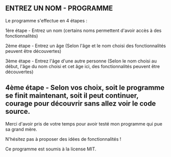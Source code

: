 ENTREZ UN NOM - PROGRAMME
---------------------------------------------------------------------------------------------------------------------------------------------------------------------------------------------------------------------------------------------------------------------------
Le programme s'effectue en 4 étapes :

1ère étape - Entrez un nom (certains noms permettent d'avoir accès à des fonctionnalités)

2ème étape - Entrez un âge (Selon l'âge et le nom choisi des fonctionnalités peuvent être découvertes)

3ème étape - Entrez l'âge d'une autre personne (Selon le nom choisi au début, l'âge du nom choisi et cet âge ici, des fonctionnalités peuvent être découvertes)

4ème étape - Selon vos choix, soit le programme se finit maintenant, soit il peut continuer, courage pour découvrir sans allez voir le code source.
---------------------------------------------------------------------------------------------------------------------------------------------------------------------------------------------------------------------------------------------------------------------------
Merci d'avoir pris de votre temps pour avoir testé mon programme qui pue sa grand mère.

N'hésitez pas à proposer des idées de fonctionnalités !

Ce programme est soumis à la license MIT.
